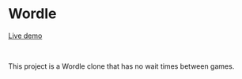 # Wordle
[Live demo](https://ben-casson.github.io/Wordle-clone/)

<br>

This project is a Wordle clone that has no wait times between games.